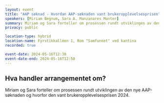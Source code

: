 ```yaml
---
layout: event
title: "AAP søknad - Hvordan AAP-søknaden vant brukeropplevelsesprisen"
speakers: [Miriam Begnum, Sara A. Manzanares Monter]
summary: Miriam og Sara forteller om prosessen rundt utviklingen av den nye AAP-søknaden og hvorfor den vant brukeropplevelsesprisen 2024.
privacy: public

location-type: hybrid
location-name: Fyrstikkalléen 1, Rom "Samfunnet" ved kantina
recorded: true

event-date: 2024-05-16T12:30
event-date-end: 2024-05-16T12:50
---
```

## Hva handler arrangementet om?
Miriam og Sara forteller om prosessen rundt utviklingen av den nye AAP-søknaden og hvorfor den vant brukeropplevelsesprisen 2024.
